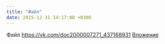 ```yaml
---
title: "Файл"
date: 2015-12-31 14:17:00 +0300
---
```


Файл
<a class="vk-attach" href="https://vk.com/doc2000007271_437168931">https://vk.com/doc2000007271_437168931</a>
<a class="vk-attach" href="https://vk.com/doc2000007271_437168931">Вложение</a>
